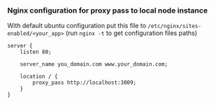 ### Nginx configuration for proxy pass to local node instance

With default ubuntu configuration put this file to `/etc/nginx/sites-enabled/<your_app>`
(run `nginx -t` to get configuration files paths)

```nginx
server {
    listen 80;

    server_name you_domain.com www.your_domain.com;

    location / {
        proxy_pass http://localhost:3009;
    }
}
```
